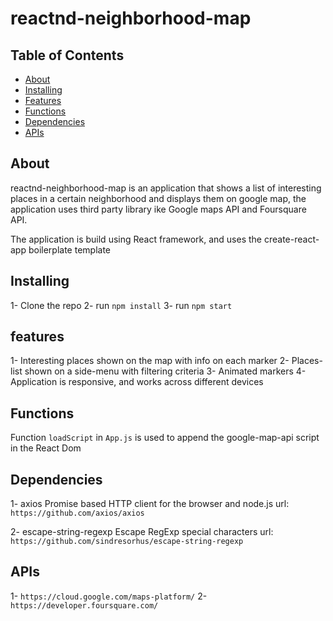 reactnd-neighborhood-map
===============================

## Table of Contents

* [About](#about)
* [Installing](#installing)
* [Features](#features)
* [Functions](#functions)
* [Dependencies](#dependencies)
* [APIs](#api)

## About

reactnd-neighborhood-map is an application that shows a list of interesting places in a certain neighborhood and displays them on google map, the application uses third party library ike Google maps API and Foursquare API.

The application is build using React framework, and uses the create-react-app boilerplate template
 
## Installing

1- Clone the repo
2- run `npm install`
3- run `npm start`

## features

1- Interesting places shown on the map with info on each marker
2- Places-list shown on a side-menu with filtering criteria
3- Animated markers
4- Application is responsive, and works across different devices

## Functions

Function `loadScript` in `App.js` is used to append the google-map-api script in the React Dom

## Dependencies

1- axios 
Promise based HTTP client for the browser and node.js
url: `https://github.com/axios/axios`

2- escape-string-regexp
Escape RegExp special characters
url: `https://github.com/sindresorhus/escape-string-regexp`

## APIs

1- `https://cloud.google.com/maps-platform/`
2- `https://developer.foursquare.com/`